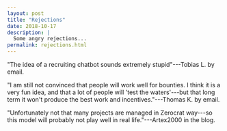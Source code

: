 ```yaml
---
layout: post
title: "Rejections"
date: 2018-10-17
description: |
  Some angry rejections...
permalink: rejections.html
---
```



"The idea of a recruiting chatbot sounds extremely stupid"---Tobias L. by email.

"I am still not convinced that people will work well for bounties.
I think it is a very fun idea, and that a lot of people will 'test the waters'---but
that long term it won't produce the best work and incentives."---Thomas K. by email.

"Unfortunately not that many projects are managed in Zerocrat way---so
this model will probably not play well in real life."---Artex2000 in the blog.
